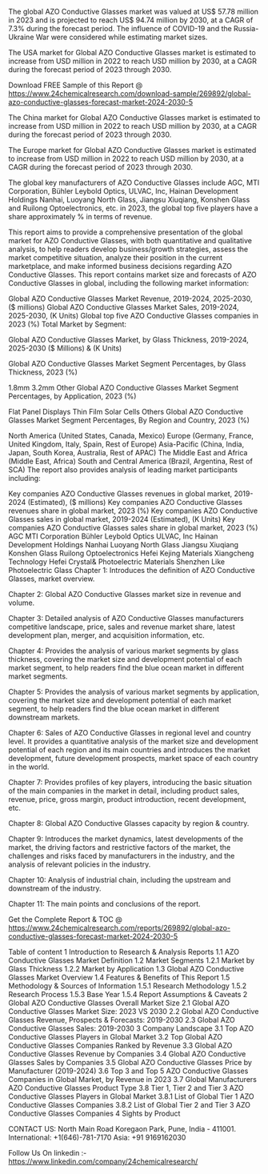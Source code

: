 The global AZO Conductive Glasses market was valued at US$ 57.78 million in 2023 and is projected to reach US$ 94.74 million by 2030, at a CAGR of 7.3% during the forecast period. The influence of COVID-19 and the Russia-Ukraine War were considered while estimating market sizes.

The USA market for Global AZO Conductive Glasses market is estimated to increase from USD million in 2022 to reach USD million by 2030, at a CAGR during the forecast period of 2023 through 2030.

Download FREE Sample of this Report @ https://www.24chemicalresearch.com/download-sample/269892/global-azo-conductive-glasses-forecast-market-2024-2030-5

The China market for Global AZO Conductive Glasses market is estimated to increase from USD million in 2022 to reach USD million by 2030, at a CAGR during the forecast period of 2023 through 2030.

The Europe market for Global AZO Conductive Glasses market is estimated to increase from USD million in 2022 to reach USD million by 2030, at a CAGR during the forecast period of 2023 through 2030.

The global key manufacturers of AZO Conductive Glasses include AGC, MTI Corporation, Bühler Leybold Optics, ULVAC, Inc, Hainan Development Holdings Nanhai, Luoyang North Glass, Jiangsu Xiuqiang, Konshen Glass and Ruilong Optoelectronics, etc. in 2023, the global top five players have a share approximately % in terms of revenue.

This report aims to provide a comprehensive presentation of the global market for AZO Conductive Glasses, with both quantitative and qualitative analysis, to help readers develop business/growth strategies, assess the market competitive situation, analyze their position in the current marketplace, and make informed business decisions regarding AZO Conductive Glasses. This report contains market size and forecasts of AZO Conductive Glasses in global, including the following market information:

Global AZO Conductive Glasses Market Revenue, 2019-2024, 2025-2030, ($ millions)
Global AZO Conductive Glasses Market Sales, 2019-2024, 2025-2030, (K Units)
Global top five AZO Conductive Glasses companies in 2023 (%)
Total Market by Segment:

Global AZO Conductive Glasses Market, by Glass Thickness, 2019-2024, 2025-2030 ($ Millions) & (K Units)

Global AZO Conductive Glasses Market Segment Percentages, by Glass Thickness, 2023 (%)

1.8mm
3.2mm
Other
Global AZO Conductive Glasses Market Segment Percentages, by Application, 2023 (%)

Flat Panel Displays
Thin Film Solar Cells
Others
Global AZO Conductive Glasses Market Segment Percentages, By Region and Country, 2023 (%)

North America (United States, Canada, Mexico)
Europe (Germany, France, United Kingdom, Italy, Spain, Rest of Europe)
Asia-Pacific (China, India, Japan, South Korea, Australia, Rest of APAC)
The Middle East and Africa (Middle East, Africa)
South and Central America (Brazil, Argentina, Rest of SCA)
The report also provides analysis of leading market participants including:

Key companies AZO Conductive Glasses revenues in global market, 2019-2024 (Estimated), ($ millions)
Key companies AZO Conductive Glasses revenues share in global market, 2023 (%)
Key companies AZO Conductive Glasses sales in global market, 2019-2024 (Estimated), (K Units)
Key companies AZO Conductive Glasses sales share in global market, 2023 (%)
AGC
MTI Corporation
Bühler Leybold Optics
ULVAC, Inc
Hainan Development Holdings Nanhai
Luoyang North Glass
Jiangsu Xiuqiang
Konshen Glass
Ruilong Optoelectronics
Hefei Kejing Materials
Xiangcheng Technology
Hefei Crystal& Photoelectric Materials
Shenzhen Like Photoelectric Glass
Chapter 1: Introduces the definition of AZO Conductive Glasses, market overview.

Chapter 2: Global AZO Conductive Glasses market size in revenue and volume.

Chapter 3: Detailed analysis of AZO Conductive Glasses manufacturers competitive landscape, price, sales and revenue market share, latest development plan, merger, and acquisition information, etc.

Chapter 4: Provides the analysis of various market segments by glass thickness, covering the market size and development potential of each market segment, to help readers find the blue ocean market in different market segments.

Chapter 5: Provides the analysis of various market segments by application, covering the market size and development potential of each market segment, to help readers find the blue ocean market in different downstream markets.

Chapter 6: Sales of AZO Conductive Glasses in regional level and country level. It provides a quantitative analysis of the market size and development potential of each region and its main countries and introduces the market development, future development prospects, market space of each country in the world.

Chapter 7: Provides profiles of key players, introducing the basic situation of the main companies in the market in detail, including product sales, revenue, price, gross margin, product introduction, recent development, etc.

Chapter 8: Global AZO Conductive Glasses capacity by region & country.

Chapter 9: Introduces the market dynamics, latest developments of the market, the driving factors and restrictive factors of the market, the challenges and risks faced by manufacturers in the industry, and the analysis of relevant policies in the industry.

Chapter 10: Analysis of industrial chain, including the upstream and downstream of the industry.

Chapter 11: The main points and conclusions of the report.

Get the Complete Report & TOC @ https://www.24chemicalresearch.com/reports/269892/global-azo-conductive-glasses-forecast-market-2024-2030-5

Table of content
1 Introduction to Research & Analysis Reports
1.1 AZO Conductive Glasses Market Definition
1.2 Market Segments
1.2.1 Market by Glass Thickness
1.2.2 Market by Application
1.3 Global AZO Conductive Glasses Market Overview
1.4 Features & Benefits of This Report
1.5 Methodology & Sources of Information
1.5.1 Research Methodology
1.5.2 Research Process
1.5.3 Base Year
1.5.4 Report Assumptions & Caveats
2 Global AZO Conductive Glasses Overall Market Size
2.1 Global AZO Conductive Glasses Market Size: 2023 VS 2030
2.2 Global AZO Conductive Glasses Revenue, Prospects & Forecasts: 2019-2030
2.3 Global AZO Conductive Glasses Sales: 2019-2030
3 Company Landscape
3.1 Top AZO Conductive Glasses Players in Global Market
3.2 Top Global AZO Conductive Glasses Companies Ranked by Revenue
3.3 Global AZO Conductive Glasses Revenue by Companies
3.4 Global AZO Conductive Glasses Sales by Companies
3.5 Global AZO Conductive Glasses Price by Manufacturer (2019-2024)
3.6 Top 3 and Top 5 AZO Conductive Glasses Companies in Global Market, by Revenue in 2023
3.7 Global Manufacturers AZO Conductive Glasses Product Type
3.8 Tier 1, Tier 2 and Tier 3 AZO Conductive Glasses Players in Global Market
3.8.1 List of Global Tier 1 AZO Conductive Glasses Companies
3.8.2 List of Global Tier 2 and Tier 3 AZO Conductive Glasses Companies
4 Sights by Product

CONTACT US:
North Main Road Koregaon Park, Pune, India - 411001.
International: +1(646)-781-7170
Asia: +91 9169162030

Follow Us On linkedin :- https://www.linkedin.com/company/24chemicalresearch/
